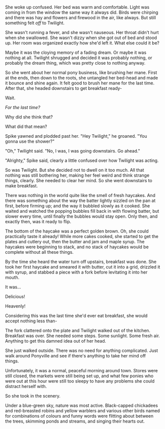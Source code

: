 She woke up confused. Her bed was warm and comfortable. Light was coming in from the window the same way it always did. Birds were chirping and there was hay and flowers and firewood in the air, like always. But still something felt *off* to Twilight. 

She wasn't running a fever, and she wasn't nauseous. Her throat didn't hurt when she swallowed. She wasn't dizzy when she got out of bed and stood up. Her room was organized exactly how she'd left it. What else could it be?

Maybe it was the cloying memory of a fading dream. Or maybe it was nothing at all. Twilight shrugged and decided it was probably nothing, or probably the dream thing, which was pretty close to nothing anyway.

So she went about her normal pony business, like brushing her mane. First at the ends, then down to the roots, she untangled her bed-head and made it bounce and shine again. It felt good to brush her mane for the last time. After that, she headed downstairs to get breakfast ready-

Wait.

*For the last time?*

Why did she think that?

What did that mean?

Spike yawned and plodded past her. "Hey Twilight," he groaned. "You gonna use the shower?"

"Oh," Twilight said. "No, I was, I was going downstairs. Go ahead."

"Alrighty," Spike said, clearly a little confused over how Twilight was acting.

So was Twilight. But she decided not to dwell on it too much. All that nothing was still bothering her, making her feel weird and think strange things, clearly. She needed to clear her mind. So she went downstairs to make breakfast.

There was nothing in the world quite like the smell of fresh haycakes. And there was something about the way the batter lightly sizzled on the pan at first, before firming up; and the way it bubbled slowly as it cooked. She waited and watched the popping bubbles fill back in with flowing batter, but slower every time, until finally the bubbles would stay open. Only then, and exactly then, was it ready to flip.

The bottom of the haycake was a perfect golden brown. Oh, she could practically taste it already! While more cakes cooked, she started to get the plates and cutlery out, then the butter and jam and maple syrup. The haycakes were beginning to stack, and no stack of haycakes would be complete without all these things.

By the time she heard the water turn off upstairs, breakfast was done. She took her first haycake and smeared it with butter, cut it into a grid, drizzled it with syrup, and stabbed a piece with a fork before levitating it into her mouth. 

It was...

Delicious! 

Heavenly!

Considering this was the last time she'd ever eat breakfast, she would accept nothing less than-

The fork clattered onto the plate and Twilight walked out of the kitchen. Breakfast was over. She needed some steps. Some sunlight. Some fresh air. Anything to get this damned idea out of her head.

She just walked outside. There was no need for anything complicated. Just walk around Ponyville and see if there's anything to take her mind off things. 

Unfortunately, it was a normal, peaceful morning around town. Stores were still closed, the markets were still being set up, and what few ponies who were out at this hour were still too sleepy to have any problems she could distract herself with.

So she took in the scenery.

Under a blue-green sky, nature was most active. Black-capped chickadees and red-breasted robins and yellow warblers and various other birds named for combinations of colours and funny words were flitting about between the trees, skimming ponds and streams, and singing their hearts out.